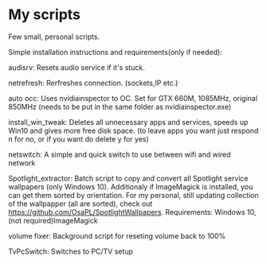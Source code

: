 # My scripts

Few small, personal scripts.

Simple installation instructions and requirements(only if needed):

audisrv:
	Resets audio service if it's stuck.
	
netrefresh:
	Rerfreshes connection. (sockets,IP etc.)
	
auto occ:
	Uses nvidiainspector to OC. Set for GTX 660M, 1085MHz, original 850MHz (needs to be put in the same folder as nvidiainspector.exe)
	
install_win_tweak:
	Deletes all unnecessary apps and services, speeds up Win10 and gives more free disk space. (to leave apps you want just respond n for no, or if you want do delete y for yes)

netswitch:
	A simple and quick switch to use between wifi and wired network
	
Spotlight_extractor:
	Batch script to copy and convert all Spotlight service wallpapers (only Windows 10).
	Additionaly if ImageMagick is installed, you can get them sorted by orientation.
	For my personal, still updating collection of the wallpapper (all are sorted), check out https://github.com/OsaPL/SpotlightWallpapers. Requirements: Windows 10,(not required)ImageMagick

volume fixer:
	Background script for reseting volume back to 100%

TvPcSwitch: 
	Switches to PC/TV setup